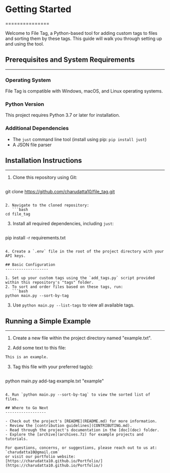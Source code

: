 # Getting Started
===============

Welcome to File Tag, a Python-based tool for adding custom tags to files and sorting them by these tags. This guide will walk you through setting up and using the tool.

## Prerequisites and System Requirements
-------------------------------------

### Operating System
File Tag is compatible with Windows, macOS, and Linux operating systems.

### Python Version
This project requires Python 3.7 or later for installation.

### Additional Dependencies
- The `just` command line tool (install using pip: `pip install just`)
- A JSON file parser

## Installation Instructions
-------------------------

1. Clone this repository using Git:
   ```bash
git clone https://github.com/charudatta10/file_tag.git
```

2. Navigate to the cloned repository:
   ```bash
cd file_tag
```

3. Install all required dependencies, including `just`:
   ```bash
pip install -r requirements.txt
```

4. Create a `.env` file in the root of the project directory with your API keys.

## Basic Configuration
-------------------

1. Set up your custom tags using the `add_tags.py` script provided within this repository's "tags" folder.
2. To sort and order files based on these tags, run:
   ```bash
python main.py --sort-by-tag
```

3. Use `python main.py --list-tags` to view all available tags.

## Running a Simple Example
---------------------------

1. Create a new file within the project directory named "example.txt".

2. Add some text to this file:
```markdown
This is an example.
```

3. Tag this file with your preferred tag(s):
   ```bash
python main.py add-tag example.txt "example"
```

4. Run `python main.py --sort-by-tag` to view the sorted list of files.

## Where to Go Next
------------------

- Check out the project's [README](README.md) for more information.
- Review the [contribution guidelines](CONTRIBUTING.md).
- Read through the project's documentation in the [doc](doc) folder.
- Explore the [archive](archives.7z) for example projects and tutorials.

For questions, concerns, or suggestions, please reach out to us at:
`charudatta10@gmail.com`
or visit our portfolio website: [https://charudatta10.github.io/Portfolio/](https://charudatta10.github.io/Portfolio/)